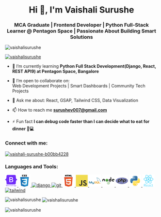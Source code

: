 <h1 align="center">Hi 👋, I'm Vaishali Surushe</h1>
<h3 align="center">MCA Graduate | Frontend Developer | Python Full-Stack Learner @ Pentagon Space | Passionate About Building Smart Solutions</h3>

<p align="left"> <img src="https://komarev.com/ghpvc/?username=vaishalisurushe&label=Profile%20views&color=0e75b6&style=flat" alt="vaishalisurushe" /> </p>

<p align="left"> <a href="https://github.com/ryo-ma/github-profile-trophy"><img src="https://github-profile-trophy.vercel.app/?username=vaishalisurushe" alt="vaishalisurushe" /></a> </p>

- 🌱 I’m currently learning **Python Full Stack Development(Django, React, REST API9) at Pentagon Space, Bangalore**

- 👯 I’m open to collaborate on:  
Web Development Projects | Smart Dashboards | Community Tech Projects

- 💬 Ask me about:  React, GSAP, Tailwind CSS, Data Visualization

- 📫 How to reach me **surushev007@gmail.com**

- ⚡ Fun fact **I can debug code faster than I can decide what to eat for dinner 🍕💻**

<h3 align="left">Connect with me:</h3>
<p align="left">
<a href="https://linkedin.com/in/vaishali-surushe-b00bb4228" target="blank"><img align="center" src="https://raw.githubusercontent.com/rahuldkjain/github-profile-readme-generator/master/src/images/icons/Social/linked-in-alt.svg" alt="vaishali-surushe-b00bb4228" height="30" width="40" /></a>
</p>

<h3 align="left">Languages and Tools:</h3>
<p align="left"> <a href="https://getbootstrap.com" target="_blank" rel="noreferrer"> <img src="https://raw.githubusercontent.com/devicons/devicon/master/icons/bootstrap/bootstrap-plain-wordmark.svg" alt="bootstrap" width="40" height="40"/> </a> <a href="https://www.w3schools.com/css/" target="_blank" rel="noreferrer"> <img src="https://raw.githubusercontent.com/devicons/devicon/master/icons/css3/css3-original-wordmark.svg" alt="css3" width="40" height="40"/> </a> <a href="https://www.djangoproject.com/" target="_blank" rel="noreferrer"> <img src="https://cdn.worldvectorlogo.com/logos/django.svg" alt="django" width="40" height="40"/> </a> <a href="https://git-scm.com/" target="_blank" rel="noreferrer"> <img src="https://www.vectorlogo.zone/logos/git-scm/git-scm-icon.svg" alt="git" width="40" height="40"/> </a> <a href="https://www.w3.org/html/" target="_blank" rel="noreferrer"> <img src="https://raw.githubusercontent.com/devicons/devicon/master/icons/html5/html5-original-wordmark.svg" alt="html5" width="40" height="40"/> </a> <a href="https://developer.mozilla.org/en-US/docs/Web/JavaScript" target="_blank" rel="noreferrer"> <img src="https://raw.githubusercontent.com/devicons/devicon/master/icons/javascript/javascript-original.svg" alt="javascript" width="40" height="40"/> </a> <a href="https://www.mysql.com/" target="_blank" rel="noreferrer"> <img src="https://raw.githubusercontent.com/devicons/devicon/master/icons/mysql/mysql-original-wordmark.svg" alt="mysql" width="40" height="40"/> </a> <a href="https://nodejs.org" target="_blank" rel="noreferrer"> <img src="https://raw.githubusercontent.com/devicons/devicon/master/icons/nodejs/nodejs-original-wordmark.svg" alt="nodejs" width="40" height="40"/> </a> <a href="https://www.php.net" target="_blank" rel="noreferrer"> <img src="https://raw.githubusercontent.com/devicons/devicon/master/icons/php/php-original.svg" alt="php" width="40" height="40"/> </a> <a href="https://www.python.org" target="_blank" rel="noreferrer"> <img src="https://raw.githubusercontent.com/devicons/devicon/master/icons/python/python-original.svg" alt="python" width="40" height="40"/> </a> <a href="https://reactjs.org/" target="_blank" rel="noreferrer"> <img src="https://raw.githubusercontent.com/devicons/devicon/master/icons/react/react-original-wordmark.svg" alt="react" width="40" height="40"/> </a> <a href="https://tailwindcss.com/" target="_blank" rel="noreferrer"> <img src="https://www.vectorlogo.zone/logos/tailwindcss/tailwindcss-icon.svg" alt="tailwind" width="40" height="40"/> </a> </p>

<p><img align="left" src="https://github-readme-stats.vercel.app/api/top-langs?username=vaishalisurushe&show_icons=true&locale=en&layout=compact" alt="vaishalisurushe" /></p>

<p>&nbsp;<img align="center" src="https://github-readme-stats.vercel.app/api?username=vaishalisurushe&show_icons=true&locale=en" alt="vaishalisurushe" /></p>

<p><img align="center" src="https://github-readme-streak-stats.herokuapp.com/?user=vaishalisurushe&" alt="vaishalisurushe" /></p>

